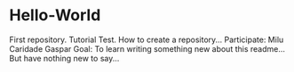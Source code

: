 # Hello-World
First repository. Tutorial
Test. How to create a repository...
Participate: Milu Caridade Gaspar
Goal: To learn
writing something new about this readme... 
But have nothing new to say...
